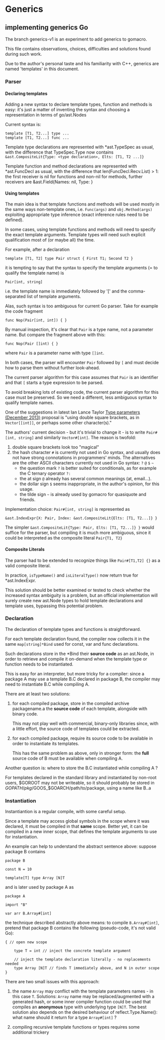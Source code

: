 Generics
========

implementing generics Go
------------------------

The branch generics-v1 is an experiment to add generics to gomacro.

This file contains observations, choices, difficulties and solutions found
during such work.

Due to the author's personal taste and his familiarity with C++, generics are
named 'templates' in this document.

### Parser ###

#### Declaring templates ####

Adding a new syntax to declare template types, function and methods is easy:
it's just a matter of inventing the syntax and choosing a representation in
terms of go/ast.Nodes

Current syntax is:
```
template [T1, T2...] type ...
template [T1, T2...] func ...
```

Template type declarations are represented with *ast.TypeSpec as usual,
with the difference that TypeSpec.Type now contains
`&ast.CompositeLit{Type: <type declaration>, Elts: [T1, T2 ...]}`

Template function and method declarations are represented with *ast.FuncDecl
as usual, with the difference that len(FuncDecl.Recv.List) > 1:
the first receiver is nil for functions and non-nil for methods,
further receivers are &ast.Field{Names: nil, Type: <i-th template arg>}

#### Using templates ####

The main idea is that template functions and methods will be used mostly
in the same ways non-template ones, i.e. `Func(args)` and `obj.Method(args)`
exploiting appropriate type inference (exact inference rules need to be defined).

In some cases, using template functions and methods will need to specify
the exact template arguments. Template types will need such explicit
qualification most of (or maybe all) the time.

For example, after a declaration
```
template [T1, T2] type Pair struct { First T1; Second T2 }
```
it is tempting to say that the syntax to specify the template arguments
(= to qualify the template name) is
```
Pair[int, string]
```
i.e. the template name is immediately followed by '[' and the comma-separated
list of template arguments.

Alas, such syntax is too ambiguous for current Go parser. Take for example the
code fragment
```
func Nop(Pair[int, int]) { }
```
By manual inspection, it's clear that `Pair` is a type name, not a parameter
name. But compare the fragment above with this:
```
func Nop(Pair []int) { }
```
where `Pair` is a parameter name with type `[]int`.

In both cases, the parser will encounter `Pair` followed by `[` and must
decide how to parse them without further look-ahead.

The current parser algorithm for this case assumes that `Pair` is an
identifier and that `[` starts a type expression to be parsed.

To avoid breaking lots of existing code, the current parser algorithm for
this case must be preserved. So we need a different, less ambiguous syntax to
qualify template names.

One of the suggestions in latest Ian Lance Taylor
[Type parameters (December 2013)](https://github.com/golang/proposal/blob/master/design/15292/2013-12-type-params.md)
proposal is "using double square brackets, as in `Vector[[int]]`, or perhaps
some other character(s)."

The authors' current decision - but it's trivial to change it - is to write
`Pair#[int, string]` and similarly `Vector#[int]`. The reason is twofold:

1. double square brackets look too "magical"
2. the hash character `#` is currently not used in Go syntax, and usually does not have
   strong connotations in programmers' minds. The alternatives are the other
   ASCII characters currently not used in Go syntax: `?` `@` `$` `~`
   * the question mark `?` is better suited for conditionals, as for example
     the C ternary operator `?:`
   * the at sign `@` already has several common meanings (at, email...).
   * the dollar sign `$` seems inappropriate, in the author's opinion, for
     this usage.
   * the tilde sign `~` is already used by gomacro for quasiquote and friends.

Implementation choice: `Pair#[int, string]` is represented as
```
&ast.IndexExpr{X: Pair, Index: &ast.CompositeLit{Elts: [T1, T2...]} }
```
The simpler `&ast.CompositeLit{Type: Pair, Elts: [T1, T2...]} }` would suffice
for the parser, but compiling it is much more ambiguous, since it could be
interpreted as the composite literal `Pair{T1, T2}`

#### Composite Literals ####

The parser had to be extended to recognize things like `Pair#[T1,T2] {}`
as a valid composite literal.

In practice, `isTypeName()` and `isLiteralType()` now return true for *ast.IndexExpr.

This solution should be better examined or tested to check whether the increased
syntax ambiguity is a problem, but an official implementation will surely create
new ast.Node types to hold template declarations and template uses, bypassing
this potential problem.

### Declaration ###

The declaration of template types and functions is straightforward.

For each template declaration found, the compiler now collects it in the same
`map[string]*Bind` used for const, var and func declarations.

Such declarations store in the *Bind their **source code** as an ast.Node, in order to
retrieve and compile it on-demand when the template type or function needs to be
instantiated.

This is easy for an interpreter, but more tricky for a compiler:
since a package A may use a template B.C declared in package B,
the compiler may need to instantiate B.C while compiling A.

There are at least two solutions:
1. for each compiled package, store in the compiled archive packagename.a
   the **source code** of each template, alongside with binary code.

   This may not play well with commercial, binary-only libraries since,
   with a little effort, the source code of templates could be extracted.

2. for each compiled package, require its source code to be available
   in order to instantiate its templates.

   This has the same problem as above, only in stronger form:
   the **full** source code of B must be available when compiling A.

Another question is: where to store the B.C instantiated while compiling A ?

For templates declared in the standard library and instantiated by non-root users,
$GOROOT may not be writeable, so it should probably be stored in
$GOPATH/pkg/$GOOS_$GOARCH/path/to/package, using a name like B.<somehash>.a

### Instantiation ###

Instantiantion is a regular compile, with some careful setup.

Since a template may access global symbols in the scope where it was declared,
it must be compiled in that **same** scope. Better yet, it can be compiled
in a new inner scope, that defines the template arguments to use for instantiation.

An example can help to understand the abstract sentence above:
suppose package B contains
```
package B

const N = 10

template[T] type Array [N]T
```

and is later used by package A as
```
package A

import "B"

var arr B.Array#[int]
```

the technique described abstractly above means: to compile `B.Array#[int]`,
pretend that package B contains the following (pseudo-code, it's not valid Go):
```
{ // open new scope

	type T = int // inject the concrete template argument

	// inject the template declaration literally - no replacements needed
	type Array [N]T // finds T immediately above, and N in outer scope
}
```

There are two small issues with this approach:

1. the name `Array` may conflict with the template parameters names - in this case `T`.
   Solutions: `Array` name may be replaced/augmented with a generated hash, or some
   inner compiler function could be used that compiles an **anonymous** type with
   underlying type `[N]T`.
   The best solution also depends on the desired behaviour of reflect.Type.Name():
   what name should it return for a type `Array#[int]` ?

2. compiling recursive template functions or types requires some additional trickery
